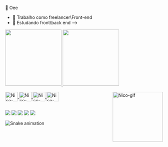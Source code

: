 👋 Oee

- 🔭 Trabalho como freelancer\Front-end
- 🌱 Estudando front\back end
-->

<div>
  <a href="https://github.com/NicoApollo">
  <img height="180em" src="https://github-readme-stats.vercel.app/api?username=nicoapollo&show_icons=true&theme=midnight-purple&include_all_commits_true&count_private=true"/>
  <img height="180em" src="https://github-readme-stats.vercel.app/api/top-langs/?username=nicoapollo&layout=compact&langs_count=16&theme=midnight-purple"/>
</div>

<div style="display: inline_block"><br>
<img align="center" alt="Nico-CSS3" height="30" width="40" src="https://cdn.jsdelivr.net/gh/devicons/devicon/icons/css3/css3-original-wordmark.svg">
<img align="center" alt="Nico-HTML" height="30" width="40" src="https://cdn.jsdelivr.net/gh/devicons/devicon/icons/html5/html5-original-wordmark.svg">
<img align="center" alt="Nico-Js" height="30" width="40" src="https://cdn.jsdelivr.net/gh/devicons/devicon/icons/javascript/javascript-plain.svg">
<img align="center" alt="Nico-MYSQL" height="30" width="40" src="https://cdn.jsdelivr.net/gh/devicons/devicon/icons/mysql/mysql-original-wordmark.svg">
<img align="right" alt="Nico-gif" height="160" width="160" src="https://cdn.discordapp.com/attachments/993982174829215764/994016415097045092/1.png">
</div>    

##
     
<div>
<a href="https://www.facebook.com/nicolas.souza.1848/" target="_blank"><img src="https://img.shields.io/badge/Facebook-1877F2?style=for-the-badge&logo=facebook&logoColor=white" target="_blank"></a>
<a href="https://www.instagram.com/nico_apolo/" target="_blank"><img src="https://img.shields.io/badge/Instagram-E4405F?style=for-the-badge&logo=instagram&logoColor=white" target="_blank"></a>
<a href="https://www.linkedin.com/in/nicolas-martins-souza-9a3a64200/" target="_blank"><img src="https://img.shields.io/badge/LinkedIn-0077B5?style=for-the-badge&logo=linkedin&logoColor=white" target="_blank"></a>
<a href="https://www.twitch.tv/nicooapollo" target="_blank"><img src="https://img.shields.io/badge/Twitch-9146FF?style=for-the-badge&logo=twitch&logoColor=white" target="_blank"></a>
<a href="mailto:chinho2007@hotmail.com" target="_blank"><img src="https://img.shields.io/badge/Gmail-D14836?style=for-the-badge&logo=gmail&logoColor=white" target="_blank"></a>
</div>
  
  ![Snake animation](https://github.com/NicoApollo/NicoApollo/blob/output/github-contribution-grid-snake.svg)
